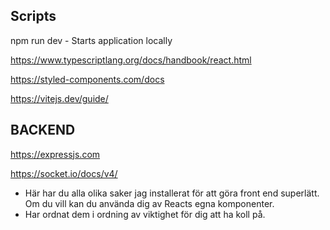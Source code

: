 ## Scripts

npm run dev - Starts application locally

https://www.typescriptlang.org/docs/handbook/react.html

https://styled-components.com/docs

https://vitejs.dev/guide/

## BACKEND

https://expressjs.com

https://socket.io/docs/v4/


- Här har du alla olika saker jag installerat för att göra front end superlätt. Om du vill kan du använda dig av Reacts egna komponenter.
- Har ordnat dem i ordning av viktighet för dig att ha koll på.